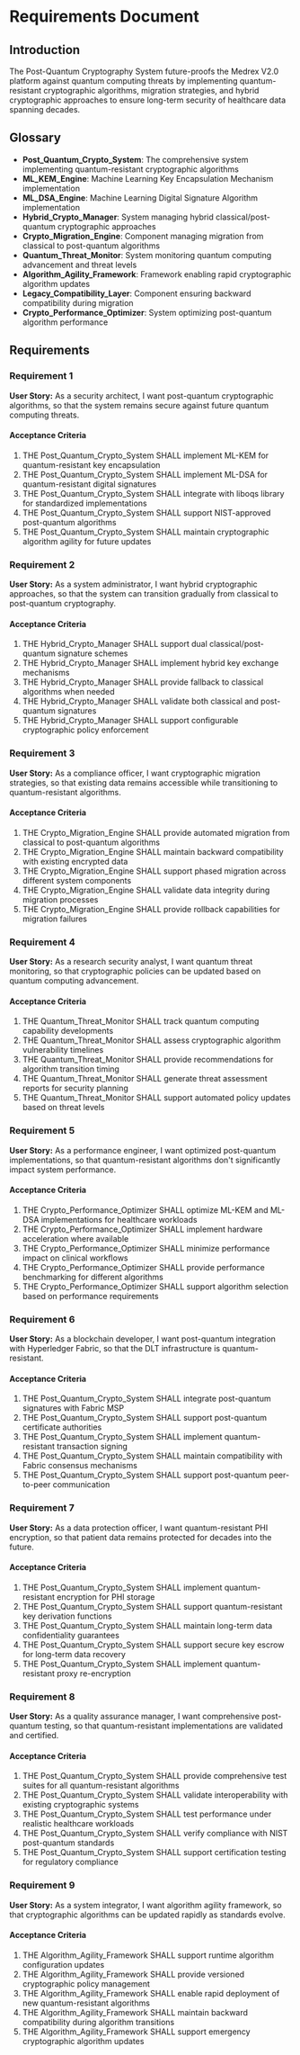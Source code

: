# Requirements Document

## Introduction

The Post-Quantum Cryptography System future-proofs the Medrex V2.0 platform against quantum computing threats by implementing quantum-resistant cryptographic algorithms, migration strategies, and hybrid cryptographic approaches to ensure long-term security of healthcare data spanning decades.

## Glossary

- **Post_Quantum_Crypto_System**: The comprehensive system implementing quantum-resistant cryptographic algorithms
- **ML_KEM_Engine**: Machine Learning Key Encapsulation Mechanism implementation
- **ML_DSA_Engine**: Machine Learning Digital Signature Algorithm implementation
- **Hybrid_Crypto_Manager**: System managing hybrid classical/post-quantum cryptographic approaches
- **Crypto_Migration_Engine**: Component managing migration from classical to post-quantum algorithms
- **Quantum_Threat_Monitor**: System monitoring quantum computing advancement and threat levels
- **Algorithm_Agility_Framework**: Framework enabling rapid cryptographic algorithm updates
- **Legacy_Compatibility_Layer**: Component ensuring backward compatibility during migration
- **Crypto_Performance_Optimizer**: System optimizing post-quantum algorithm performance

## Requirements

### Requirement 1

**User Story:** As a security architect, I want post-quantum cryptographic algorithms, so that the system remains secure against future quantum computing threats.

#### Acceptance Criteria

1. THE Post_Quantum_Crypto_System SHALL implement ML-KEM for quantum-resistant key encapsulation
2. THE Post_Quantum_Crypto_System SHALL implement ML-DSA for quantum-resistant digital signatures
3. THE Post_Quantum_Crypto_System SHALL integrate with liboqs library for standardized implementations
4. THE Post_Quantum_Crypto_System SHALL support NIST-approved post-quantum algorithms
5. THE Post_Quantum_Crypto_System SHALL maintain cryptographic algorithm agility for future updates

### Requirement 2

**User Story:** As a system administrator, I want hybrid cryptographic approaches, so that the system can transition gradually from classical to post-quantum cryptography.

#### Acceptance Criteria

1. THE Hybrid_Crypto_Manager SHALL support dual classical/post-quantum signature schemes
2. THE Hybrid_Crypto_Manager SHALL implement hybrid key exchange mechanisms
3. THE Hybrid_Crypto_Manager SHALL provide fallback to classical algorithms when needed
4. THE Hybrid_Crypto_Manager SHALL validate both classical and post-quantum signatures
5. THE Hybrid_Crypto_Manager SHALL support configurable cryptographic policy enforcement

### Requirement 3

**User Story:** As a compliance officer, I want cryptographic migration strategies, so that existing data remains accessible while transitioning to quantum-resistant algorithms.

#### Acceptance Criteria

1. THE Crypto_Migration_Engine SHALL provide automated migration from classical to post-quantum algorithms
2. THE Crypto_Migration_Engine SHALL maintain backward compatibility with existing encrypted data
3. THE Crypto_Migration_Engine SHALL support phased migration across different system components
4. THE Crypto_Migration_Engine SHALL validate data integrity during migration processes
5. THE Crypto_Migration_Engine SHALL provide rollback capabilities for migration failures

### Requirement 4

**User Story:** As a research security analyst, I want quantum threat monitoring, so that cryptographic policies can be updated based on quantum computing advancement.

#### Acceptance Criteria

1. THE Quantum_Threat_Monitor SHALL track quantum computing capability developments
2. THE Quantum_Threat_Monitor SHALL assess cryptographic algorithm vulnerability timelines
3. THE Quantum_Threat_Monitor SHALL provide recommendations for algorithm transition timing
4. THE Quantum_Threat_Monitor SHALL generate threat assessment reports for security planning
5. THE Quantum_Threat_Monitor SHALL support automated policy updates based on threat levels

### Requirement 5

**User Story:** As a performance engineer, I want optimized post-quantum implementations, so that quantum-resistant algorithms don't significantly impact system performance.

#### Acceptance Criteria

1. THE Crypto_Performance_Optimizer SHALL optimize ML-KEM and ML-DSA implementations for healthcare workloads
2. THE Crypto_Performance_Optimizer SHALL implement hardware acceleration where available
3. THE Crypto_Performance_Optimizer SHALL minimize performance impact on clinical workflows
4. THE Crypto_Performance_Optimizer SHALL provide performance benchmarking for different algorithms
5. THE Crypto_Performance_Optimizer SHALL support algorithm selection based on performance requirements

### Requirement 6

**User Story:** As a blockchain developer, I want post-quantum integration with Hyperledger Fabric, so that the DLT infrastructure is quantum-resistant.

#### Acceptance Criteria

1. THE Post_Quantum_Crypto_System SHALL integrate post-quantum signatures with Fabric MSP
2. THE Post_Quantum_Crypto_System SHALL support post-quantum certificate authorities
3. THE Post_Quantum_Crypto_System SHALL implement quantum-resistant transaction signing
4. THE Post_Quantum_Crypto_System SHALL maintain compatibility with Fabric consensus mechanisms
5. THE Post_Quantum_Crypto_System SHALL support post-quantum peer-to-peer communication

### Requirement 7

**User Story:** As a data protection officer, I want quantum-resistant PHI encryption, so that patient data remains protected for decades into the future.

#### Acceptance Criteria

1. THE Post_Quantum_Crypto_System SHALL implement quantum-resistant encryption for PHI storage
2. THE Post_Quantum_Crypto_System SHALL support quantum-resistant key derivation functions
3. THE Post_Quantum_Crypto_System SHALL maintain long-term data confidentiality guarantees
4. THE Post_Quantum_Crypto_System SHALL support secure key escrow for long-term data recovery
5. THE Post_Quantum_Crypto_System SHALL implement quantum-resistant proxy re-encryption

### Requirement 8

**User Story:** As a quality assurance manager, I want comprehensive post-quantum testing, so that quantum-resistant implementations are validated and certified.

#### Acceptance Criteria

1. THE Post_Quantum_Crypto_System SHALL provide comprehensive test suites for all quantum-resistant algorithms
2. THE Post_Quantum_Crypto_System SHALL validate interoperability with existing cryptographic systems
3. THE Post_Quantum_Crypto_System SHALL test performance under realistic healthcare workloads
4. THE Post_Quantum_Crypto_System SHALL verify compliance with NIST post-quantum standards
5. THE Post_Quantum_Crypto_System SHALL support certification testing for regulatory compliance

### Requirement 9

**User Story:** As a system integrator, I want algorithm agility framework, so that cryptographic algorithms can be updated rapidly as standards evolve.

#### Acceptance Criteria

1. THE Algorithm_Agility_Framework SHALL support runtime algorithm configuration updates
2. THE Algorithm_Agility_Framework SHALL provide versioned cryptographic policy management
3. THE Algorithm_Agility_Framework SHALL enable rapid deployment of new quantum-resistant algorithms
4. THE Algorithm_Agility_Framework SHALL maintain backward compatibility during algorithm transitions
5. THE Algorithm_Agility_Framework SHALL support emergency cryptographic algorithm updates